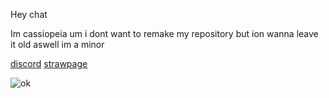 Hey chat

Im cassiopeia
um i dont want to remake my repository but ion wanna leave it old aswell
im a minor

[discord](https://discord.com/users/1156944032749064243) [strawpage](https://cassiopeiatrullyyyyyy.straw.page/)

![ok](https://64.media.tumblr.com/87a9613bf9b6b94c878e204343c5f6c3/251abbf04960b35d-9d/s2048x3072/3a0e1dcdf04f7cab0b825144aa885f282b69a06a.jpg)
